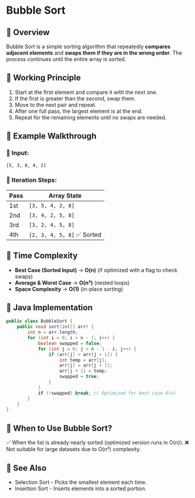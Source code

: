 # Bubble Sort

## 🔹 Overview
Bubble Sort is a simple sorting algorithm that repeatedly **compares adjacent elements** and **swaps them if they are in the wrong order**. The process continues until the entire array is sorted.

## 🔹 Working Principle
1. Start at the first element and compare it with the next one.
2. If the first is greater than the second, swap them.
3. Move to the next pair and repeat.
4. After one full pass, the largest element is at the end.
5. Repeat for the remaining elements until no swaps are needed.

## 🔹 Example Walkthrough
### **🔸 Input:**

`[5, 3, 8, 4, 2]`

### **🔸 Iteration Steps:**
| Pass | Array State |
|------|------------|
| 1st  | `[3, 5, 4, 2, 8]` |
| 2nd  | `[3, 4, 2, 5, 8]` |
| 3rd  | `[3, 2, 4, 5, 8]` |
| 4th  | `[2, 3, 4, 5, 8]` ✅ Sorted |

## 🔹 Time Complexity
- **Best Case (Sorted Input)** → **O(n)** (if optimized with a flag to check swaps)
- **Average & Worst Case** → **O(n²)** (nested loops)
- **Space Complexity** → **O(1)** (in-place sorting)

## 🔹 Java Implementation
```java
public class BubbleSort {
    public void sort(int[] arr) {
        int n = arr.length;
        for (int i = 0; i < n - 1; i++) {
            boolean swapped = false;
            for (int j = 0; j < n - 1 - i; j++) {
                if (arr[j] > arr[j + 1]) {
                    int temp = arr[j];
                    arr[j] = arr[j + 1];
                    arr[j + 1] = temp;
                    swapped = true;
                }
            }
            if (!swapped) break; // Optimized for best case O(n)
        }
    }
}
```

## 🔹 When to Use Bubble Sort?
✅ When the list is already nearly sorted (optimized version runs in O(n)).
❌ Not suitable for large datasets due to O(n²) complexity.

## 🔹 See Also
- Selection Sort - Picks the smallest element each time.
- Insertion Sort - Inserts elements into a sorted portion.

